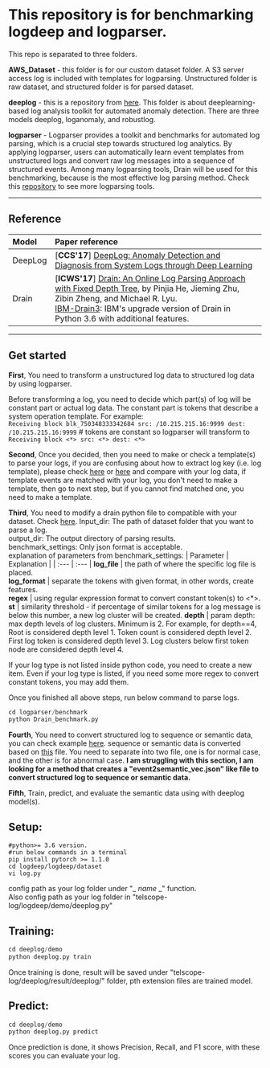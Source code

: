 # This repository is for benchmarking logdeep and logparser.

This repo is separated to three folders.  

**AWS_Dataset** - this folder is for our custom dataset folder. A S3 server access log is included with templates for logparsing. Unstructured folder is raw dataset, and structured folder is for parsed dataset.

**deeplog** - this is a repository from [here](https://github.com/donglee-afar/logdeep/tree/master). This folder is about deeplearning-based log analysis toolkit for automated anomaly detection. There are three models deeplog, loganomaly, and robustlog.

**logparser** - Logparser provides a toolkit and benchmarks for automated log parsing, which is a crucial step towards structured log analytics. By applying logparser, users can automatically learn event templates from unstructured logs and convert raw log messages into a sequence of structured events. Among many logparsing tools, Drain will be used for this benchmarking, because is the most effective log parsing method. Check this [repository](https://github.com/logpai/logparser) to see more logparsing tools.

---

## Reference

| Model | Paper reference |
| :--- | :--- |
|DeepLog| [**CCS'17**] [DeepLog: Anomaly Detection and Diagnosis from System Logs through Deep Learning](https://www.cs.utah.edu/~lifeifei/papers/deeplog.pdf)|
| Drain | [**ICWS'17**] [Drain: An Online Log Parsing Approach with Fixed Depth Tree](https://jiemingzhu.github.io/pub/pjhe_icws2017.pdf), by Pinjia He, Jieming Zhu, Zibin Zheng, and Michael R. Lyu. <br> [IBM-Drain3](https://github.com/IBM/Drain3): IBM's upgrade version of Drain in Python 3.6 with additional features. |

---

## Get started

**First**, You need to transform a unstructured log data to structured log data by using logparser.

Before transforming a log, you need to decide which part(s) of log will be constant part or actual log data. The constant part is tokens that describe a system operation template. For example:  
```Receiving block blk_750348333342684 src: /10.215.215.16:9999 dest: /10.215.215.16:9999``` # tokens are constant so logparser will transform to ```Receiving block <*> src: <*> dest: <*>```

**Second**, Once you decided, then you need to make or check a template(s) to parse your logs, if you are confusing about how to extract log key (i.e. log template), please check [here](/AWS_dataset/AWS_S3_templates.csv) or [here](logparser/logs/) and compare with your log data, if template events are matched with your log, you don't need to make a template, then go to next step, but if you cannot find matched one, you need to make a template.

**Third**, You need to modify a drain python file to compatible with your dataset. Check [here](/logparser/benchmark/Drain_benchmark.py).
Input_dir: The path of dataset folder that you want to parse a log.  
output_dir: The output directory of parsing results.  
benchmark_settings: Only json format is acceptable.   
explanation of parameters from benchmark_settings:
| Parameter | Explanation |
| :--- | :--- |
**log_file** | the path of where the specific log file is placed.  
**log_format** | separate the tokens with given format, in other words, create features.  
**regex** | using regular expression format to convert constant token(s) to <*>.
**st** | similarity threshold - if percentage of similar tokens for a log message is below this number, a new log cluster will be created.
**depth** | param depth: max depth levels of log clusters. Minimum is 2. For example, for depth==4, Root is considered depth level 1. Token count is considered depth level 2. First log token is considered depth level 3. Log clusters below first token node are considered depth level 4.  

If your log type is not listed inside python code, you need to create a new item. Even if your log type is listed, if you need some more regex to convert constant tokens, you may add them. 

Once you finished all above steps, run below command to parse logs.
```python 
cd logparser/benchmark
python Drain_benchmark.py
```

**Fourth**, You need to convert structured log to sequence or semantic data, you can check example [here](logdeep/data/hdfs/hdfs_test_normal). sequence or semantic data is converted based on [this](logdeep/data/hdfs/event2semantic_vec.json) file. You need to separate into two file, one is for normal case, and the other is for abnormal case.
**I am struggling with this section, I am looking for a method that creates a "event2semantic_vec.json" like file to convert structured log to sequence or semantic data.**


**Fifth**, Train, predict, and evaluate the semantic data using with deeplog model(s).  

## Setup:
```
#python>= 3.6 version.
#run below commands in a terminal
pip install pytorch >= 1.1.0
cd logdeep/logdeep/dataset
vi log.py
```
config path as your log folder under "_ _name_ _" function.  
Also config path as your log folder in "telscope-log/logdeep/demo/deeplog.py"

## Training:
```python
cd deeplog/demo
python deeplog.py train
```
Once training is done, result will be saved under "telscope-log/deeplog/result/deeplog/" folder, pth extension files are trained model.

## Predict:
```python
cd deeplog/demo
python deeplog.py predict
```
Once prediction is done, it shows Precision, Recall, and F1 score, with these scores you can evaluate your log.